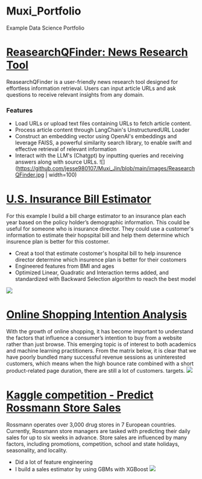 # Muxi_Portfolio
Example Data Science Portfolio
# [ReasearchQFinder: News Research Tool](https://github.com/jesse980107/research_tool_project)
ReasearchQFinder is a user-friendly news research tool designed for effortless information retrieval. Users can input article URLs and ask questions to receive relevant insights from any domain.
### Features

- Load URLs or upload text files containing URLs to fetch article content.
- Process article content through LangChain's UnstructuredURL Loader
- Construct an embedding vector using OpenAI's embeddings and leverage FAISS, a powerful similarity search library, to enable swift and effective retrieval of relevant information
- Interact with the LLM's (Chatgpt) by inputting queries and receiving answers along with source URLs.
![](https://github.com/jesse980107/Muxi_Jin/blob/main/images/ReasearchQFinder.jpg | width=100)

# [U.S. Insurance Bill Estimator](https://github.com/jesse980107/U.S.-Insurance-Bill-Estimator)
For this example I build a bill charge estimator to an insurance plan each year based on the policy holder’s demographic information. This could be useful for someone who is insurance director. They could use a customer's information to estimate their hopspital bill and help them determine which insurence plan is better for this costomer.
* Creat a tool that estimate costomer's hospital bill to help insurence director determine which insurence plan is better for their costomers
* Engineered features from BMI and ages
* Optimized Linear, Quadratic and Interaction terms added, and standardized with Backward Selection algorithm to reach the best model

![](https://github.com/jesse980107/Muxi_Jin/blob/main/images/Residual%20Plot%203.png)

# [Online Shopping Intention Analysis](https://github.com/jesse980107/online-shopping)
With the growth of online shopping, it has become important to understand the factors that influence a consumer’s intention to buy from a website rather than just browse. This emerging topic is of interest to both academics and machine learning practitioners.
From the matrix below, it is clear that we have poorly bundled many successful revenue sessions as uninterested customers, which means when the high bounce rate combined with a short product-related page duration, there are still a lot of customers. targets.
![](https://github.com/jesse980107/Muxi_Jin/blob/main/images/%E4%B8%8B%E8%BD%BD.png)

# [Kaggle competition - Predict Rossmann Store Sales](https://github.com/jesse980107/Predict-Rossmann-Store-Sales-by-Gradient-Boosting-XGBoost)
Rossmann operates over 3,000 drug stores in 7 European countries. Currently, Rossmann store managers are tasked with predicting their daily sales for up to six weeks in advance. Store sales are influenced by many factors, including promotions, competition, school and state holidays, seasonality, and locality.
* Did a lot of feature engineering
* I build a sales estimator by using GBMs with XGBoost
![](https://github.com/jesse980107/Muxi_Jin/blob/main/images/Final%20result.png)

